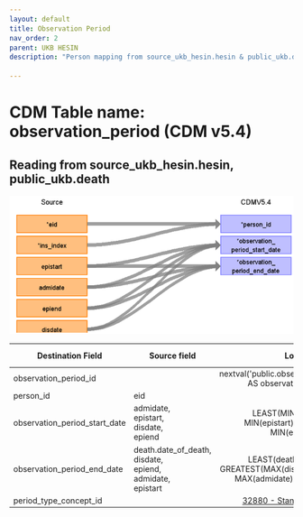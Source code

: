 ```yaml
---
layout: default
title: Observation Period
nav_order: 2
parent: UKB HESIN
description: "Person mapping from source_ukb_hesin.hesin & public_ukb.death tables"

---
```


# CDM Table name: observation_period (CDM v5.4)

## Reading from source_ukb_hesin.hesin, public_ukb.death

![](../images/image3.png)

| Destination Field | Source field | Logic | Comment field |
| --- | --- | :---: | --- |
| observation_period_id |  | nextval('public.observation_period_seq') AS observation_period_id |  Autogenerate|
| person_id | eid | | |
| observation_period_start_date | admidate,<br>epistart,<br>disdate,<br>epiend | LEAST(MIN(admidate), MIN(epistart),MIN(disdate), MIN(epiend))| |
| observation_period_end_date |death.date_of_death,<br>disdate,<br>epiend,<br>admidate,<br>epistart | LEAST(death.death_date, GREATEST(MAX(disdate), MAX(epiend), MAX(admidate), MAX(epistart)))| |
| period_type_concept_id | | [32880 - Standard algorithm](https://athena.ohdsi.org/search-terms/terms/32880)| |

